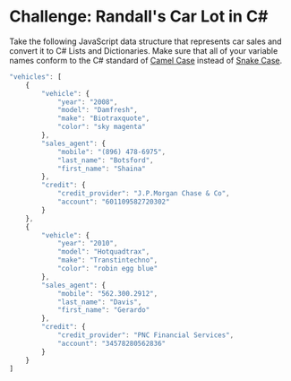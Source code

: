 # Challenge: Randall's Car Lot in C&#35;

Take the following JavaScript data structure that represents car sales and convert it to C# Lists and Dictionaries. Make sure that all of your variable names conform to the C# standard of [Camel Case](https://en.wikipedia.org/wiki/Camel_case) instead of [Snake Case](https://en.wikipedia.org/wiki/Snake_case).

```js
"vehicles": [
    {
        "vehicle": {
            "year": "2008",
            "model": "Damfresh",
            "make": "Biotraxquote",
            "color": "sky magenta"
        },
        "sales_agent": {
            "mobile": "(896) 478-6975",
            "last_name": "Botsford",
            "first_name": "Shaina"
        },
        "credit": {
            "credit_provider": "J.P.Morgan Chase & Co",
            "account": "601109582720302"
        }
    },
    {
        "vehicle": {
            "year": "2010",
            "model": "Hotquadtrax",
            "make": "Transtintechno",
            "color": "robin egg blue"
        },
        "sales_agent": {
            "mobile": "562.300.2912",
            "last_name": "Davis",
            "first_name": "Gerardo"
        },
        "credit": {
            "credit_provider": "PNC Financial Services",
            "account": "34578280562836"
        }
    }
]
```
